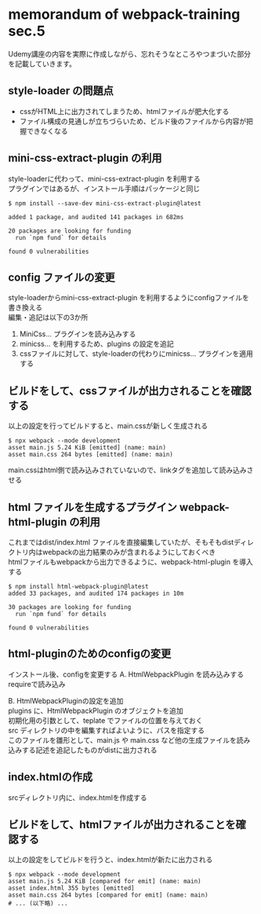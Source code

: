 # memorandum of webpack-training sec.5
Udemy講座の内容を実際に作成しながら、忘れそうなところやつまづいた部分を記載していきます。

## style-loader の問題点
- cssがHTML上に出力されてしまうため、htmlファイルが肥大化する
- ファイル構成の見通しが立ちづらいため、ビルド後のファイルから内容が把握できなくなる

## mini-css-extract-plugin の利用
style-loaderに代わって、mini-css-extract-plugin を利用する  
プラグインではあるが、インストール手順はパッケージと同じ
```
$ npm install --save-dev mini-css-extract-plugin@latest

added 1 package, and audited 141 packages in 682ms

20 packages are looking for funding
  run `npm fund` for details

found 0 vulnerabilities
```

## config ファイルの変更
style-loaderからmini-css-extract-plugin を利用するようにconfigファイルを書き換える  
編集・追記は以下の3か所
1. MiniCss... プラグインを読み込みする
2. minicss... を利用するため、plugins の設定を追記
3. cssファイルに対して、style-loaderの代わりにminicss... プラグインを適用する

## ビルドをして、cssファイルが出力されることを確認する
以上の設定を行ってビルドすると、main.cssが新しく生成される
```
$ npx webpack --mode development
asset main.js 5.24 KiB [emitted] (name: main)
asset main.css 264 bytes [emitted] (name: main)
```
main.cssはhtml側で読み込みされていないので、linkタグを追加して読み込みさせる

## html ファイルを生成するプラグイン webpack-html-plugin の利用
これまではdist/index.html ファイルを直接編集していたが、そもそもdistディレクトリ内はwebpackの出力結果のみが含まれるようにしておくべき  
htmlファイルもwebpackから出力できるように、webpack-html-plugin を導入する

```
$ npm install html-webpack-plugin@latest
added 33 packages, and audited 174 packages in 10m

30 packages are looking for funding
  run `npm fund` for details

found 0 vulnerabilities
```

## html-pluginのためのconfigの変更
インストール後、configを変更する
A. HtmlWebpackPlugin を読み込みする  
requireで読み込み

B. HtmlWebpackPluginの設定を追加  
plugins に、HtmlWebpackPlugin のオブジェクトを追加  
初期化用の引数として、teplate でファイルの位置を与えておく  
src ディレクトリの中を編集すればよいように、パスを指定する  
このファイルを雛形として、main.js や main.css など他の生成ファイルを読み込みする記述を追記したものがdistに出力される

## index.htmlの作成
srcディレクトリ内に、index.htmlを作成する

## ビルドをして、htmlファイルが出力されることを確認する
以上の設定をしてビルドを行うと、index.htmlが新たに出力される
```
$ npx webpack --mode development
asset main.js 5.24 KiB [compared for emit] (name: main)
asset index.html 355 bytes [emitted]
asset main.css 264 bytes [compared for emit] (name: main)
# ... (以下略) ...
```